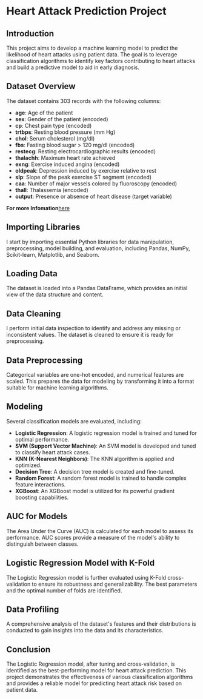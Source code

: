 # Heart Attack Prediction Project

## Introduction
This project aims to develop a machine learning model to predict the likelihood of heart attacks using patient data. The goal is to leverage classification algorithms to identify key factors contributing to heart attacks and build a predictive model to aid in early diagnosis.

## Dataset Overview
The dataset contains 303 records with the following columns:
- **age**: Age of the patient
- **sex**: Gender of the patient (encoded)
- **cp**: Chest pain type (encoded)
- **trtbps**: Resting blood pressure (mm Hg)
- **chol**: Serum cholesterol (mg/dl)
- **fbs**: Fasting blood sugar > 120 mg/dl (encoded)
- **restecg**: Resting electrocardiographic results (encoded)
- **thalachh**: Maximum heart rate achieved
- **exng**: Exercise induced angina (encoded)
- **oldpeak**: Depression induced by exercise relative to rest
- **slp**: Slope of the peak exercise ST segment (encoded)
- **caa**: Number of major vessels colored by fluoroscopy (encoded)
- **thall**: Thalassemia (encoded)
- **output**: Presence or absence of heart disease (target variable)

**For more Infomation**[here](https://www.kaggle.com/datasets/rashikrahmanpritom/heart-attack-analysis-prediction-dataset/data)

## Importing Libraries
I start by importing essential Python libraries for data manipulation, preprocessing, model building, and evaluation, including Pandas, NumPy, Scikit-learn, Matplotlib, and Seaborn.

## Loading Data
The dataset is loaded into a Pandas DataFrame, which provides an initial view of the data structure and content.

## Data Cleaning
I perform initial data inspection to identify and address any missing or inconsistent values. The dataset is cleaned to ensure it is ready for preprocessing.

## Data Preprocessing
Categorical variables are one-hot encoded, and numerical features are scaled. This prepares the data for modeling by transforming it into a format suitable for machine learning algorithms.

## Modeling
Several classification models are evaluated, including:
- **Logistic Regression**: A logistic regression model is trained and tuned for optimal performance.
- **SVM (Support Vector Machine)**: An SVM model is developed and tuned to classify heart attack cases.
- **KNN (K-Nearest Neighbors)**: The KNN algorithm is applied and optimized.
- **Decision Tree**: A decision tree model is created and fine-tuned.
- **Random Forest**: A random forest model is trained to handle complex feature interactions.
- **XGBoost**: An XGBoost model is utilized for its powerful gradient boosting capabilities.

## AUC for Models
The Area Under the Curve (AUC) is calculated for each model to assess its performance. AUC scores provide a measure of the model's ability to distinguish between classes.

## Logistic Regression Model with K-Fold
The Logistic Regression model is further evaluated using K-Fold cross-validation to ensure its robustness and generalizability. The best parameters and the optimal number of folds are identified.

## Data Profiling
A comprehensive analysis of the dataset's features and their distributions is conducted to gain insights into the data and its characteristics.

## Conclusion
The Logistic Regression model, after tuning and cross-validation, is identified as the best-performing model for heart attack prediction. This project demonstrates the effectiveness of various classification algorithms and provides a reliable model for predicting heart attack risk based on patient data.
